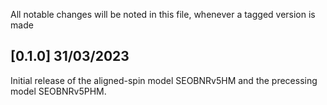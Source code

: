 All notable changes will be noted in this file, whenever a tagged
version is made

## [0.1.0] 31/03/2023

Initial release of the aligned-spin model SEOBNRv5HM and the
precessing model SEOBNRv5PHM.
